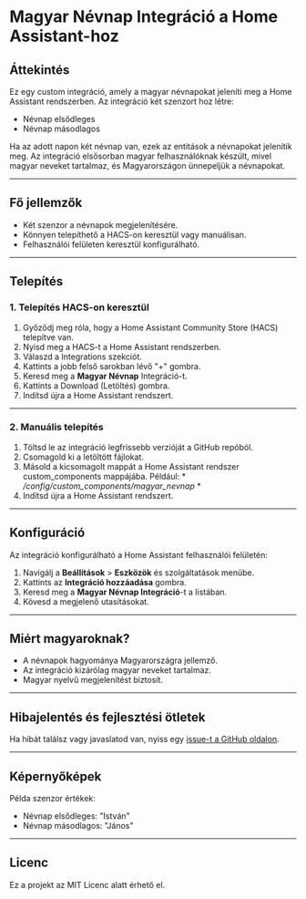 # Magyar Névnap Integráció a Home Assistant-hoz
## Áttekintés
Ez egy custom integráció, amely a magyar névnapokat jeleníti meg a Home Assistant rendszerben. Az integráció két szenzort hoz létre:
-	Névnap elsődleges
-	Névnap másodlagos

Ha az adott napon két névnap van, ezek az entitások a névnapokat jelenítik meg. Az integráció elsősorban magyar felhasználóknak készült, mivel magyar neveket tartalmaz, és Magyarországon ünnepeljük a névnapokat.
________________________________________
## Fő jellemzők
-	Két szenzor a névnapok megjelenítésére.
-	Könnyen telepíthető a HACS-on keresztül vagy manuálisan.
-	Felhasználói felületen keresztül konfigurálható.
________________________________________
## Telepítés
### 1. Telepítés HACS-on keresztül
1.	Győződj meg róla, hogy a Home Assistant Community Store (HACS) telepítve van.
2.	Nyisd meg a HACS-t a Home Assistant rendszerben.
3.	Válaszd a Integrations szekciót.
4.	Kattints a jobb felső sarokban lévő "+" gombra.
5.	Keresd meg a **Magyar Névnap** Integráció-t.
6.	Kattints a Download (Letöltés) gombra.
7.	Indítsd újra a Home Assistant rendszert.
________________________________________
### 2. Manuális telepítés
1.	Töltsd le az integráció legfrissebb verzióját a GitHub repóból.
2.	Csomagold ki a letöltött fájlokat.
3.	Másold a kicsomagolt mappát a Home Assistant rendszer custom_components mappájába. Például: * */config/custom_components/magyar_nevnap* *
4.	Indítsd újra a Home Assistant rendszert.
________________________________________
## Konfiguráció
Az integráció konfigurálható a Home Assistant felhasználói felületén:
1.	Navigálj a **Beállítások** > **Eszközök** és szolgáltatások menübe.
2.	Kattints az **Integráció hozzáadása** gombra.
3.	Keresd meg a **Magyar Névnap Integráció**-t a listában.
4.	Kövesd a megjelenő utasításokat.
________________________________________
## Miért magyaroknak?
-	A névnapok hagyománya Magyarországra jellemző.
-	Az integráció kizárólag magyar neveket tartalmaz.
-	Magyar nyelvű megjelenítést biztosít.
________________________________________
## Hibajelentés és fejlesztési ötletek
Ha hibát találsz vagy javaslatod van, nyiss egy [issue-t a GitHub oldalon](https://github.com/fantnhu/ha-magyar-nevnap/issues/).
________________________________________
## Képernyőképek
Példa szenzor értékek:
-	Névnap elsődleges: "István"
-	Névnap másodlagos: "János"
________________________________________
## Licenc
Ez a projekt az MIT Licenc alatt érhető el.

